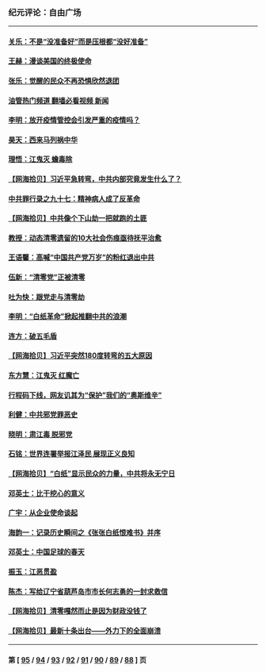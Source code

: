 ### 纪元评论：自由广场
---
#### [关乐：不是“没准备好”而是压根都“没好准备”](../../pages/nsc993/n13886699.md?12180330) 
#### [王赫：漫谈美国的终极使命](../../pages/nsc993/n13886043.md?12180330) 
#### [张乐：觉醒的民众不再恐惧欣然退团](../../pages/nsc993/n13886032.md?12180330) 
#### [油管热门频道 翻墙必看视频 新闻](ok?12180330)
#### [李明：放开疫情管控会引发严重的疫情吗？](../../pages/nsc993/n13886008.md?12180330) 
#### [昊天：西来马列祸中华](../../pages/nsc993/n13886007.md?12180330) 
#### [理悟：江鬼灭 蟾毒除](../../pages/nsc993/n13885990.md?12180330) 
#### [【网海拾贝】习近平急转弯，中共内部究竟发生什么了？](../../pages/nsc993/n13885590.md?12180330) 
#### [中共罪行录之九十七：精神病人成了反革命](../../pages/nsc993/n13885233.md?12180330) 
#### [【网海拾贝】中共像个下山劫一把就跑的土匪](../../pages/nsc993/n13884609.md?12180330) 
#### [教授：动态清零遗留的10大社会伤痕亟待抚平治愈](../../pages/nsc993/n13884584.md?12180330) 
#### [王语馨：高喊“中国共产党万岁”的粉红退出中共](../../pages/nsc993/n13884536.md?12180330) 
#### [伍新：“清零党”正被清零](../../pages/nsc993/n13884535.md?12180330) 
#### [吐为快：跟党走与清零劫](../../pages/nsc993/n13884487.md?12180330) 
#### [李明：“白纸革命”掀起推翻中共的浪潮](../../pages/nsc993/n13884479.md?12180330) 
#### [连方：破五毛盾](../../pages/nsc993/n13884461.md?12180330) 
#### [【网海拾贝】习近平突然180度转弯的五大原因](../../pages/nsc993/n13883788.md?12180330) 
#### [东方慧：江鬼灭 红魔亡](../../pages/nsc993/n13883806.md?12180330) 
#### [行程码下线，网友讥其为“保护”我们的“奥斯维辛”](../../pages/nsc993/n13883784.md?12180330) 
#### [利健：中共邪党罪恶史](../../pages/nsc993/n13883618.md?12180330) 
#### [晓明：肃江毒 脱邪党](../../pages/nsc993/n13883379.md?12180330) 
#### [石铭：世界连署举报江泽民 展现正义良知](../../pages/nsc993/n13883176.md?12180330) 
#### [【网海拾贝】“白纸”显示民众的力量，中共将永无宁日](../../pages/nsc993/n13883167.md?12180330) 
#### [邓英士：比干挖心的意义](../../pages/nsc993/n13883162.md?12180330) 
#### [广宇：从企业使命谈起](../../pages/nsc993/n13882567.md?12180330) 
#### [海韵一：记录历史瞬间之《张张白纸恨难书》并序](../../pages/nsc993/n13882495.md?12180330) 
#### [邓英士：中国足球的春天](../../pages/nsc993/n13882118.md?12180330) 
#### [振玉：江恶贯盈](../../pages/nsc993/n13882113.md?12180330) 
#### [陈杰：写给辽宁省葫芦岛市市长何志勇的一封求救信](../../pages/nsc993/n13882076.md?12180330) 
#### [【网海拾贝】清零嘎然而止是因为财政没钱了](../../pages/nsc993/n13882062.md?12180330) 
#### [【网海拾贝】最新十条出台——外力下的全面崩溃](../../pages/nsc993/n13881583.md?12180330) 

---
#### 第 [ [95](./95.md?12180330) / [94](./94.md?12180330) / [93](./93.md?12180330) / [92](./92.md?12180330) / [91](./91.md?12180330) / [90](./90.md?12180330) / [89](./89.md?12180330) / [88](./88.md?12180330) ] 页

